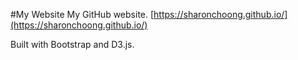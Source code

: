 #My Website
My GitHub website. [https://sharonchoong.github.io/](https://sharonchoong.github.io/)

Built with Bootstrap and D3.js.